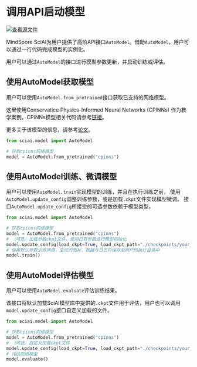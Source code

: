 # 调用API启动模型

[![查看源文件](https://mindspore-website.obs.cn-north-4.myhuaweicloud.com/website-images/master/resource/_static/logo_source.png)](https://gitee.com/mindspore/docs/blob/master/docs/sciai/docs/source_zh_cn/launch_with_api.md)&nbsp;&nbsp;

MindSpore SciAI为用户提供了高阶API接口`AutoModel`。借助`AutoModel`，用户可以通过一行代码完成模型的实例化。

用户可以通过`AutoModel`的接口进行模型参数更新，并启动训练或评估。

## 使用AutoModel获取模型

用户可以使用`AutoModel.from_pretrained`接口获取已支持的网络模型。

这里使用Conservatice Physics-Informed Neural Networks (CPINNs) 作为教学案例。CPINNs模型相关代码请参考[链接](https://gitee.com/mindspore/mindscience/SciAI/sciai/model/cpinns)。

更多关于该模型的信息，请参考[论文](https://www.sciencedirect.com/science/article/abs/pii/S0045782520302127)。

```python
from sciai.model import AutoModel

# 获取cpinns网络模型
model = AutoModel.from_pretrained("cpinns")
```

## 使用AutoModel训练、微调模型

用户可以使用`AutoModel.train`实现模型的训练，并且在执行训练之前，
使用`AutoModel.update_config`调整训练参数，或是加载`.ckpt`文件实现模型微调。
接口`AutoModel.update_config`所接受的可选参数依赖于模型类型，

```python
from sciai.model import AutoModel

# 获取cpinns网络模型
model = AutoModel.from_pretrained("cpinns")
# （可选）加载参数ckpt文件，使用已有参数进行模型初始化
model.update_config(load_ckpt=True, load_ckpt_path="./checkpoints/your_file.ckpt", epochs=500)
# 使用默认参数训练网络，生成的图片、数据与日志将保存至用户的执行目录中
model.train()
```

## 使用AutoModel评估模型

用户可以使用`AutoModel.evaluate`评估训练结果。

该接口将默认加载SciAI模型库中提供的`.ckpt`文件用于评估，用户也可以调用`model.update_config`接口自定义加载的文件。

```python
from sciai.model import AutoModel

# 获取cpinns网络模型
model = AutoModel.from_pretrained("cpinns")
# （可选）自定义加载ckpt文件
model.update_config(load_ckpt=True, load_ckpt_path="./checkpoints/your_file.ckpt")
# 评估网络模型
model.evaluate()
```
